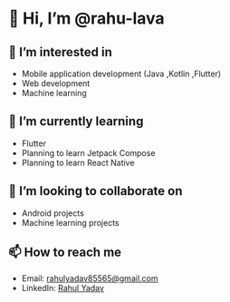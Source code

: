 # 👋 Hi, I’m @rahu-lava

## 👀 I’m interested in
- Mobile application development (Java ,Kotlin ,Flutter)
- Web development
- Machine learning

## 🌱 I’m currently learning
- Flutter
- Planning to learn Jetpack Compose
- Planning to learn React Native

## 💞️ I’m looking to collaborate on
- Android projects
- Machine learning projects

## 📫 How to reach me
- Email: rahulyadav85565@gmail.com
- LinkedIn: [Rahul Yadav](https://www.linkedin.com/in/rahulyadav12/)
